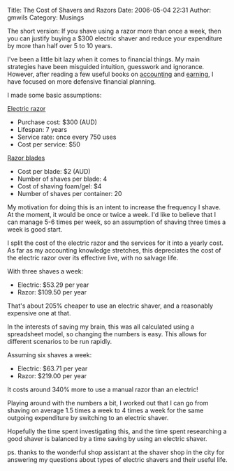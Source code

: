 Title: The Cost of Shavers and Razors
Date: 2006-05-04 22:31
Author: gmwils
Category: Musings

The short version: If you shave using a razor more than once a week,
then you can justify buying a $300 electric shaver and reduce your
expenditure by more than half over 5 to 10 years.

I've been a little bit lazy when it comes to financial things. My main
strategies have been misguided intuition, guesswork and ignorance.
However, after reading a few useful books on [accounting][] and
[earning][], I have focused on more defensive financial planning.

I made some basic assumptions:

<u>Electric razor</u>

-   Purchase cost: $300 (AUD)
-   Lifespan: 7 years
-   Service rate: once every 750 uses
-   Cost per service: $50

<u>Razor blades</u>

-   Cost per blade: $2 (AUD)
-   Number of shaves per blade: 4
-   Cost of shaving foam/gel: $4
-   Number of shaves per container: 20

My motivation for doing this is an intent to increase the frequency I
shave. At the moment, it would be once or twice a week. I'd like to
believe that I can manage 5-6 times per week, so an assumption of
shaving three times a week is good start.

I split the cost of the electric razor and the services for it into a
yearly cost. As far as my accounting knowledge stretches, this
depreciates the cost of the electric razor over its effective live, with
no salvage life.

With three shaves a week:

-   Electric: $53.29 per year
-   Razor: $109.50 per year

That's about 205% cheaper to use an electric shaver, and a reasonably
expensive one at that.

In the interests of saving my brain, this was all calculated using a
spreadsheet model, so changing the numbers is easy. This allows for
different scenarios to be run rapidly.

Assuming six shaves a week:

-   Electric: $63.71 per year
-   Razor: $219.00 per year

It costs around 340% more to use a manual razor than an electric!

Playing around with the numbers a bit, I worked out that I can go from
shaving on average 1.5 times a week to 4 times a week for the same
outgoing expenditure by switching to an electric shaver.

Hopefully the time spent investigating this, and the time spent
researching a good shaver is balanced by a time saving by using an
electric shaver.

ps. thanks to the wonderful shop assistant at the shaver shop in the
city for answering my questions about types of electric shavers and
their useful life.

</p>

  [accounting]: http://www.amazon.com/exec/obidos/ASIN/0071425462/pseudofish-20?creative=327641&camp=14573&link_code=as1
  [earning]: http://www.amazon.com/exec/obidos/ASIN/0740718584/pseudofish-20?creative=327641&camp=14573&link_code=as1

